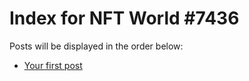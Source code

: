 # Index for NFT World #7436
Posts will be displayed in the order below:

- [Your first post](./001-first.md)

